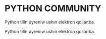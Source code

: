 # PYTHON COMMUNITY

Python tilin úyreniw ushın elektron qollanba.

Python tilin úyreniw ushın elektron qollanba.
